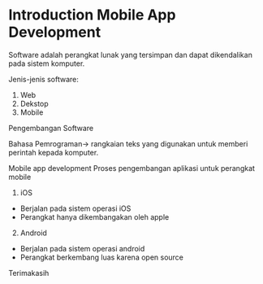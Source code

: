 # Introduction Mobile App Development

Software adalah perangkat lunak yang tersimpan dan dapat dikendalikan pada sistem komputer.

Jenis-jenis software:
1. Web 
2. Dekstop
3. Mobile

Pengembangan Software

Bahasa Pemrograman-> rangkaian teks yang digunakan untuk memberi perintah kepada komputer.

Mobile app development 
Proses pengembangan aplikasi untuk perangkat mobile
1. iOS
- Berjalan pada sistem operasi iOS
- Perangkat hanya dikembangakan oleh apple

2. Android
- Berjalan pada sistem operasi android
- Perangkat berkembang luas karena open source

Terimakasih